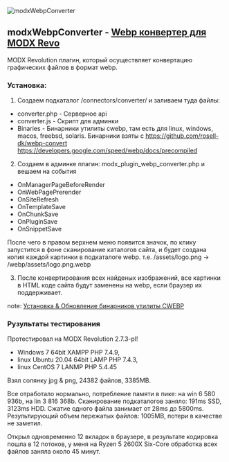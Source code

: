 ![modxWebpConverter](https://raw.githubusercontent.com/commeta/modxWebpConverter/master/screenShot.png "modxWebpConverter")

## modxWebpConverter - [Webp конвертер для MODX Revo](https://webdevops.ru/blog/webp-converter-plugin-modx.html)
MODX Revolution плагин, который осуществляет конвертацию графических файлов в формат webp. 

### Установка:

1. Создаем подкаталог /connectors/converter/ и заливаем туда файлы:
* converter.php - Серверное api
* converter.js - Скрипт для админки
* Binaries - Бинарники утилиты cwebp, там есть для linux, windows, macos, freebsd, solaris.
Бинарники взяты с https://github.com/rosell-dk/webp-convert https://developers.google.com/speed/webp/docs/precompiled

2. Создаем в админке плагин: modx_plugin_webp_converter.php и вешаем на события 
* OnManagerPageBeforeRender
* OnWebPagePrerender
* OnSiteRefresh 
* OnTemplateSave 
* OnChunkSave 
* OnPluginSave 
* OnSnippetSave

После чего в правом верхнем меню появится значок, по клику запустится в фоне сканирование каталогов сайта, и будет создана копия каждой картинки в подкаталоге webp. 
т.е. /assets/logo.png -> /webp/assets/logo.png.webp

3. После конвертирования всех найденых изображений, все картинки в HTML коде сайта будут заменены на webp, если браузер их поддерживает.

note: [Установка & Обновление бинарников утилиты CWEBP](https://github.com/commeta/modxWebpConverter/blob/master/Binaries/README.md)

### Рузультаты тестирования

Протестировал на MODX Revolution 2.7.3-pl!
* Windows 7 64bit XAMPP PHP 7.4.9, 
* linux Ubuntu 20.04 64bit LAMP PHP 7.4.3, 
* linux CentOS 7 LANMP PHP 5.4.45

Взял солянку jpg & png, 24382 файлов, 3385MB.

Все отработало нормально, потребление памяти в пике: на win 6 580 936b, на lin 3 816 368b.
Сканирование подкаталогов заняло: 191ms SSD, 3123ms HDD.
Сжатие одного файла занимает от 28ms до 5800ms.
Результирующий объем пережатых файлов: 1005MB, потери в качестве не заметил.

Открыл одновременно 12 вкладок в браузере, в результате кодировка пошла в 12 потоков, у меня на Ryzen 5 2600X Six-Core обработка всех файлов заняла около 45 минут.

